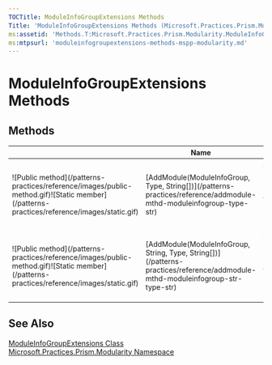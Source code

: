 ```yaml
---
TOCTitle: ModuleInfoGroupExtensions Methods
Title: 'ModuleInfoGroupExtensions Methods (Microsoft.Practices.Prism.Modularity)'
ms:assetid: 'Methods.T:Microsoft.Practices.Prism.Modularity.ModuleInfoGroupExtensions'
ms:mtpsurl: 'moduleinfogroupextensions-methods-mspp-modularity.md'
---
```


# ModuleInfoGroupExtensions Methods

## Methods

<table>

<thead>
<tr class="header">
<th> </th>
<th>Name</th>
<th>Description</th>
</tr>
</thead>
<tbody>
<tr class="odd">
<td>![Public method](/patterns-practices/reference/images/public-method.gif)![Static member](/patterns-practices/reference/images/static.gif)</td>
<td>[AddModule(ModuleInfoGroup, Type, String[])](/patterns-practices/reference/addmodule-mthd-moduleinfogroup-type-str)</td>
<td><div class="summary">
Adds a new module that is statically referenced to the specified module info group.
</div></td>
</tr>
<tr class="even">
<td>![Public method](/patterns-practices/reference/images/public-method.gif)![Static member](/patterns-practices/reference/images/static.gif)</td>
<td>[AddModule(ModuleInfoGroup, String, Type, String[])](/patterns-practices/reference/addmodule-mthd-moduleinfogroup-str-type-str)</td>
<td><div class="summary">
Adds a new module that is statically referenced to the specified module info group.
</div></td>
</tr>
</tbody>
</table>

## See Also

[ModuleInfoGroupExtensions Class](/patterns-practices/reference/moduleinfogroupextensions-class-mspp-modularity)  
[Microsoft.Practices.Prism.Modularity Namespace](/patterns-practices/reference/mspp-modularity-namespace)  
